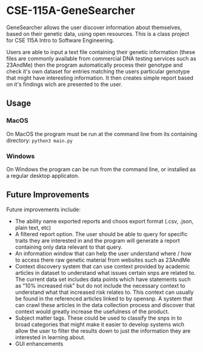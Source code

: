# CSE-115A-GeneSearcher
GeneSearcher allows the user discover information about themselves, based on their genetic data, using open resources. This is a class project for CSE 115A Intro to Software Engineering.

Users are able to input a text file containing their genetic information (these files are commonly available from commercial DNA testing services such as 23AndMe) then the program automatically process their genotype and check it's own dataset for entries matching the users particular genotype that might have interesting information. It then creates simple report based on it's findings wich are presented to the user.

## Usage
### MacOS
On MacOS the program must be run at the command line from its containing directory:
`python3 main.py`

### Windows
On Windows the program can be run from the command line, or installed as a regular desktop applicaton.

## Future Improvements
Future improvements include:
* The ability name exported reports and choos export format (.csv, .json, plain text, etc)
* A filtered report option. The user should be able to query for specific traits they are interested in and the program will generate a report containing only data relevant to that query.
* An information window that can help the user understand where / how to access there raw genetic material from websites such as 23AndMe
* Context discovery system that can use context provided by academic articles in dataset to understand what issues certain snps are related to. The current data set includes data points which have statements such as "10% increased risk" but do not include the necessary context to understand what that increased risk relates to. This context can usually be found in the referenced articles linked to by opensnp. A system that can crawl these articles in the data collection process and discover that context would greatly increase the usefulness of the product.
* Subject matter tags. These could be used to classify the snps in to broad categories that might make it easier to develop systems wich allow the user to filter the results down to just the information they are interested in learning about. 
* GUI enhancements
